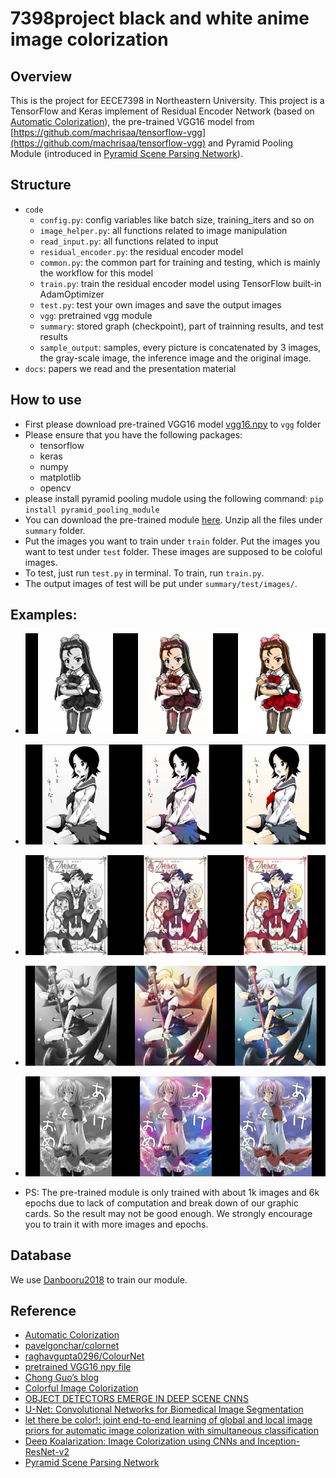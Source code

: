 # 7398project black and white anime image colorization

## Overview

This is the project for EECE7398 in Northeastern University.
This project is a TensorFlow and Keras implement of Residual Encoder Network (based on [Automatic Colorization](http://tinyclouds.org/colorize/)), the pre-trained VGG16 model from [https://github.com/machrisaa/tensorflow-vgg](https://github.com/machrisaa/tensorflow-vgg) and Pyramid Pooling Module (introduced in [Pyramid Scene Parsing Network](https://arxiv.org/abs/1612.01105)).

## Structure

* `code`
  * `config.py`: config variables like batch size, training_iters and so on
  * `image_helper.py`: all functions related to image manipulation
  * `read_input.py`: all functions related to input
  * `residual_encoder.py`: the residual encoder model
  * `common.py`: the common part for training and testing, which is mainly the workflow for this model
  * `train.py`: train the residual encoder model using TensorFlow built-in AdamOptimizer
  * `test.py`: test your own images and save the output images
  * `vgg`: pretrained vgg module
  * `summary`: stored graph (checkpoint), part of trainning results, and test results
  * `sample_output`: samples, every picture is concatenated by 3 images, the gray-scale image, the inference image and the original image.
* `docs`: papers we read and the presentation material

## How to use

* First please download pre-trained VGG16 model [vgg16.npy](https://mega.nz/#!YU1FWJrA!O1ywiCS2IiOlUCtCpI6HTJOMrneN-Qdv3ywQP5poecM) to `vgg` folder
* Please ensure that you have the following packages:
  * tensorflow
  * keras
  * numpy
  * matplotlib
  * opencv
* please install pyramid pooling mudole using the following command: ```pip install pyramid_pooling_module```
* You can download the pre-trained module [here](https://github.com/ubwzwd/7398project/releases/tag/v1.0). Unzip all the files under `summary` folder.
* Put the images you want to train under `train` folder. Put the images you want to test under `test` folder. These images are supposed to be coloful images.
* To test, just run `test.py` in terminal. To train, run `train.py`.
* The output images of test will be put under `summary/test/images/`.

## Examples:

* ![1](/README_utils/1.png)
* ![1](/README_utils/2.png)
* ![1](/README_utils/3.png)
* ![1](/README_utils/4.png)
* ![1](/README_utils/5.png)

* PS: The pre-trained module is only trained with about 1k images and 6k epochs due to lack of computation and break down of our graphic cards. So the result may not be good enough. We strongly encourage you to train it with more images and epochs.

## Database

We use [Danbooru2018](https://www.gwern.net/Danbooru2018) to train our module.

## Reference

* [Automatic Colorization](http://tinyclouds.org/colorize/)
* [pavelgonchar/colornet](https://github.com/pavelgonchar/colornet)
* [raghavgupta0296/ColourNet](https://github.com/raghavgupta0296/ColourNet)
* [pretrained VGG16 npy file](https://github.com/machrisaa/tensorflow-vgg)
* [Chong Guo’s blog](https://tinyclouds.org/colorize/)
* [Colorful Image Colorization](https://arxiv.org/abs/1603.08511)
* [OBJECT DETECTORS EMERGE IN DEEP SCENE CNNS](https://arxiv.org/abs/1412.6856)
* [U-Net: Convolutional Networks for Biomedical Image Segmentation](https://arxiv.org/abs/1505.04597)
* [let there be color!: joint end-to-end learning of global and local image priors for automatic image colorization with simultaneous classification](https://dl.acm.org/citation.cfm?id=2925974)
* [Deep Koalarization: Image Colorization using CNNs and Inception-ResNet-v2](https://arxiv.org/abs/1712.03400)
* [Pyramid Scene Parsing Network](https://arxiv.org/abs/1612.01105)